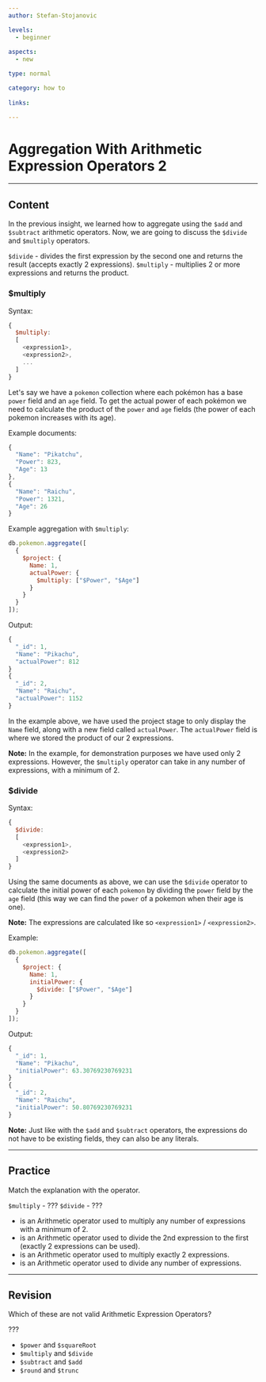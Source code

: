 ```yaml
---
author: Stefan-Stojanovic

levels:
  - beginner
  
aspects:
  - new

type: normal

category: how to
      
links:

---
```

# Aggregation With Arithmetic Expression Operators 2
---
## Content

In the previous insight, we learned how to aggregate using the `$add` and `$subtract` arithmetic operators. Now, we are going to discuss the `$divide` and `$multiply` operators.

`$divide` - divides the first expression by the second one and returns the result (accepts exactly 2 expressions).
`$multiply` - multiplies 2 or more expressions and returns the product.

### $multiply

Syntax:
```javascript
{ 
  $multiply:  
  [ 
    <expression1>, 
    <expression2>, 
    ... 
  ] 
}
```

Let's say we have a `pokemon` collection where each pokémon has a base `power` field and an `age` field. To get the actual power of each pokémon we need to calculate the product of the `power` and `age` fields (the power of each pokemon increases with its age).

Example documents:
```javascript
{ 
  "Name": "Pikatchu",
  "Power": 823,
  "Age": 13
},
{ 
  "Name": "Raichu", 
  "Power": 1321,
  "Age": 26
}
```

Example aggregation with `$multiply`:
```javascript
db.pokemon.aggregate([
  {
    $project: {
      Name: 1,
      actualPower: {
        $multiply: ["$Power", "$Age"]
      }
    }
  }
]);
```

Output:
```javascript
{ 
  "_id": 1,
  "Name": "Pikachu", 
  "actualPower": 812 
}
{ 
  "_id": 2, 
  "Name": "Raichu", 
  "actualPower": 1152 
}
```

In the example above, we have used the project stage to only display the `Name` field, along with a new field called `actualPower`. The `actualPower` field is where we stored the product of our 2 expressions.

**Note:** In the example, for demonstration purposes we have used only 2 expressions. However, the `$multiply` operator can take in any number of expressions, with a minimum of 2.

### $divide

Syntax:
```javascript
{ 
  $divide:  
  [ 
    <expression1>, 
    <expression2> 
  ] 
}
```

Using the same documents as above, we can use the `$divide` operator to calculate the initial power of each `pokemon` by dividing the `power` field by the `age` field (this way we can find the `power` of a pokemon when their age is one).

**Note:** The expressions are calculated like so `<expression1>` / `<expression2>`.

Example:
```javascript
db.pokemon.aggregate([
  {
    $project: {
      Name: 1,
      initialPower: {
        $divide: ["$Power", "$Age"]
      }
    }
  }
]);
```

Output:
```javascript
{ 
  "_id": 1,
  "Name": "Pikachu", 
  "initialPower": 63.30769230769231 
}
{ 
  "_id": 2, 
  "Name": "Raichu", 
  "initialPower": 50.80769230769231 
}
```

**Note:** Just like with the `$add` and `$subtract` operators, the expressions do not have to be existing fields, they can also be any literals.

---
## Practice

Match the explanation with the operator.

`$multiply` - ???
`$divide` - ???

* is an Arithmetic operator used to multiply any number of expressions with a minimum of 2.
* is an Arithmetic operator used to divide the 2nd expression to the first (exactly 2 expressions can be used).
* is an Arithmetic operator used to multiply exactly 2 expressions.
* is an Arithmetic operator used to divide any number of expressions.

---
## Revision

Which of these are not valid Arithmetic Expression Operators?

???

* `$power` and `$squareRoot`
* `$multiply` and `$divide`
* `$subtract` and `$add`
* `$round` and `$trunc`
